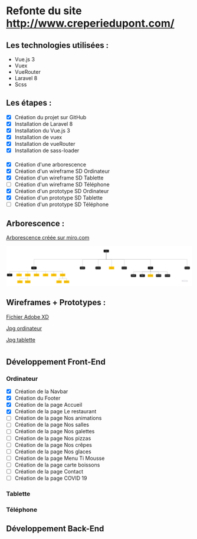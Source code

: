 # Refonte du site http://www.creperiedupont.com/

## Les technologies utilisées :
* Vue.js 3
* Vuex
* VueRouter
* Laravel 8
* Scss

## Les étapes :

- [x] Création du projet sur GitHub
- [x] Installation de Laravel 8
- [x] Installation du Vue.js 3
- [x] Installation de vuex
- [x] Installation de vueRouter
- [x] Installation de sass-loader

####

- [x] Création d'une arborescence
- [x] Création d'un wireframe SD Ordinateur
- [x] Création d'un wireframe SD Tablette
- [ ] Création d'un wireframe SD Téléphone
- [x] Création d'un prototype SD Ordinateur
- [x] Création d'un prototype SD Tablette
- [ ] Création d'un prototype SD Téléphone

## Arborescence :

[Arborescence créée sur miro.com](https://miro.com/welcomeonboard/NNKnCSP6Vrv3ECwfsIQggfQGEgNxOEf8geDMP8JusTOxewowBV5zZ03vadldQFoW)

![Version jpg](https://github.com/bezedache29/creperie-du-pont/blob/main/divers/arbo.jpg)

## Wireframes + Prototypes :

[Fichier Adobe XD](https://github.com/bezedache29/creperie-du-pont/blob/main/divers/wireframe)

[Jpg ordinateur](https://github.com/bezedache29/creperie-du-pont/blob/main/divers/wireframe/desktop)

[Jpg tablette](https://github.com/bezedache29/creperie-du-pont/blob/main/divers/wireframe/tablet)

#

## Développement Front-End

### Ordinateur

- [x] Création de la Navbar
- [x] Création du Footer
- [x] Création de la page Accueil
- [x] Création de la page Le restaurant
- [ ] Création de la page Nos animations
- [ ] Création de la page Nos salles
- [ ] Création de la page Nos galettes
- [ ] Création de la page Nos pizzas
- [ ] Création de la page Nos crêpes
- [ ] Création de la page Nos glaces
- [ ] Création de la page Menu Ti Mousse
- [ ] Création de la page carte boissons
- [ ] Création de la page Contact
- [ ] Création de la page COVID 19

### Tablette

### Téléphone

## Développement Back-End